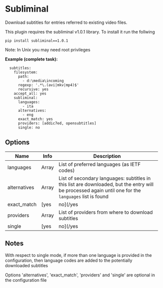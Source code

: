 # Subliminal

Download subtitles for entries referred to existing video files.

This plugin requires the subliminal v1.0.1 library. To install it run the follwing

```
pip install subliminal==1.0.1
```

Note: In Unix you may need root privileges

**Example (complete task):**

```
  subtitles:
    filesystem:
      path: 
        - d:\media\incoming
      regexp: '.*\.(avi|mkv|mp4)$'
      recursive: yes
    accept_all: yes
    subliminal:
      languages:
        - ita
      alternatives:
        - eng
      exact_match: yes
      providers: [addic7ed, opensubtitles]
      single: no
```

## Options


| **Name** | **Info** | **Description** |
| --- | --- | --- |
| languages | Array | List of preferred languages (as IETF codes) |
| alternatives | Array | List of secondary languages: subtitles in this list are downloaded, but the entry will be processed again until one for the `languages` list is found |
| exact_match | [yes|no](/yes|no) | Yes: precision search, will get only subs matching the video; No: download anything available for the corresponding movie/episode (default: yes) |
| providers | Array | List of providers from where to download subtitles |
| single | [yes|no](/yes|no) | Download subtitles in single mode (no language code added to subtitle filename) (default: yes) |

## Notes

With respect to single mode, if more than one language is provided in the configuration, then language codes are added to the potentially downloaded subtitles

Options 'alternatives', 'exact_match', 'providers' and 'single' are optional in the configuration file